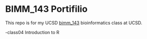 # BIMM_143 Portifilio

This repo is for my UCSD [bimm_143](https://github.com/safiyasayd/bimm143) bioinformatics class at UCSD. 

-class04 Introduction to R
